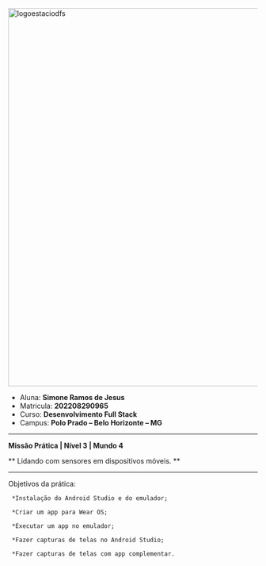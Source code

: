 


<img width="762" alt="logoestaciodfs" src="https://user-images.githubusercontent.com/104142117/204535322-571ae0a5-b475-4441-83b2-06ba02d9930d.png">


- Aluna: **Simone Ramos de Jesus**
- Matricula: **202208290965**
- Curso: **Desenvolvimento Full Stack**
- Campus: **Polo Prado – Belo Horizonte – MG**  


---

**Missão Prática | Nível 3 | Mundo 4**


** Lidando com sensores em dispositivos móveis. **

---

Objetivos da prática:

     *Instalação do Android Studio e do emulador;

     *Criar um app para Wear OS;

     *Executar um app no emulador;

     *Fazer capturas de telas no Android Studio;

     *Fazer capturas de telas com app complementar.
